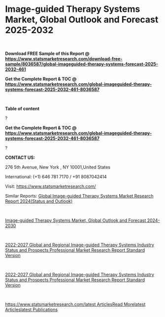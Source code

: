 <h1>Image-guided Therapy Systems Market, Global Outlook and Forecast 2025-2032</h1><br/><p><strong>Download FREE Sample of this Report @ <a href="https://www.statsmarketresearch.com/download-free-sample/8036587/global-imageguided-therapy-systems-forecast-2025-2032-461">https://www.statsmarketresearch.com/download-free-sample/8036587/global-imageguided-therapy-systems-forecast-2025-2032-461</a></strong></p>
 
 
 
 <div><b>Get the Complete Report & TOC @ <a href="https://www.statsmarketresearch.com/global-imageguided-therapy-systems-forecast-2025-2032-461-8036587">https://www.statsmarketresearch.com/global-imageguided-therapy-systems-forecast-2025-2032-461-8036587</a></b></div>
 
 
 
 <p><br />
 
 <b>Table of content</b></p>
 
 
 
 <p>? </p>
 
 
 
 <div><b>Get the Complete Report & TOC @ <a href="https://www.statsmarketresearch.com/global-imageguided-therapy-systems-forecast-2025-2032-461-8036587">https://www.statsmarketresearch.com/global-imageguided-therapy-systems-forecast-2025-2032-461-8036587</a></b></div>
 
 
 
 <p>? </p>
 
 
 
 <p><b>CONTACT US:</b><br />
 
 276 5th Avenue, New York , NY 10001,United States<br />
 
 International: (+1) 646 781 7170 / +91 8087042414<br />
 
 Visit: <a href="https://www.statsmarketresearch.com/">https://www.statsmarketresearch.com/</a><br />
 
 Similar Reports: <a href="https://www.statsmarketresearch.com/global-imageguided-therapy-systems-forecast-2025-2032-461-8036587">Global Image-guided Therapy Systems Market Research Report 2024(Status and Outlook)</a><br />
 
 <br />
 
 <a href="https://www.statsmarketresearch.com/global-imageguided-therapy-systems-forecast-2025-2032-461-8036587">Image-guided Therapy Systems Market, Global Outlook and Forecast 2024-2030</a><br />
 
 <br />
 
 <a href="https://www.statsmarketresearch.com/global-imageguided-therapy-systems-forecast-2025-2032-461-8036587">2022-2027 Global and Regional Image-guided Therapy Systems Industry Status and Prospects Professional Market Research Report Standard Version</a><br />
 
 <br />
 
 <a href="https://www.statsmarketresearch.com/global-imageguided-therapy-systems-forecast-2025-2032-461-8036587">2022-2027 Global and Regional Image-guided Therapy Systems Industry Status and Prospects Professional Market Research Report Standard Version</a><br />
 
 <br />
 
 <a href="https://gyeongbokgung.com">https://www.statsmarketresearch.com/</a><a href="https://hallyeomaritime.com">latest Articles</a><a href="https://jingwansa.com">Read More</a><a href="https://nguoiviet.jp/">latest Articles</a><a href="https://www.intelmarketresearch.com/">latest Publications</a></p>